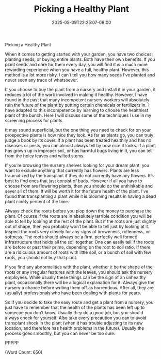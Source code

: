 ﻿---
title: "Picking a Healthy Plant"
date: 2025-05-09T22:25:07-08:00
description: "Gardening Tips for Web Success"
featured_image: "/images/Gardening.jpg"
tags: ["Gardening"]
---

Picking a Healthy Plant

When it comes to getting started with your garden, you have two choices; planting seeds, or buying entire plants. Both have their own benefits. If you plant seeds and care for them every day, you will find it is a much more rewarding experience when you have a full, healthy plant. However, this method is a lot more risky. I can’t tell you how many seeds I’ve planted and never seen any trace of whatsoever.

If you choose to buy the plant from a nursery and install it in your garden, it reduces a lot of the work involved in making it healthy. However, I have found in the past that many incompetent nursery workers will absolutely ruin the future of the plant by putting certain chemicals or fertilizers in. I have adapted to this incompetence by learning to choose the healthiest plant of the bunch. Here I will discuss some of the techniques I use in my screening process for plants.

It may sound superficial, but the one thing you need to check for on your prospective plants is how nice they look. As far as plants go, you can truly judge a book by its cover. If a plant has been treated healthily and has no diseases or pests, you can almost always tell by how nice it looks. If a plant has grown up in improper soil, or has harmful bugs living in it, you can tell from the holey leaves and wilted stems.

If you’re browsing the nursery shelves looking for your dream plant, you want to exclude anything that currently has flowers. Plants are less traumatized by the transplant if they do not currently have any flowers. It’s best to find ones that just consist of buds. However if all you have to choose from are flowering plants, then you should do the unthinkable and sever all of them. It will be worth it for the future health of the plant. I’ve found that transplanting a plant while it is blooming results in having a dead plant ninety percent of the time.

Always check the roots before you plop down the money to purchase the plant. Of course if the roots are in absolutely terrible condition you will be able to tell by looking at the rest of the plant. But if the roots are just slightly out of shape, then you probably won’t be able to tell just by looking at it. Inspect the roots very closely for any signs of brownness, rottenness, or softness. The roots should always be a firm, perfectly well formed infrastructure that holds all the soil together. One can easily tell if the roots are before or past their prime, depending on the root to soil ratio. If there are a ridiculous amount of roots with little soil, or a bunch of soil with few roots, you should not buy that plant.


If you find any abnormalities with the plant, whether it be the shape of the roots or any irregular features with the leaves, you should ask the nursery employees. While usually these things can be the sign of an unhealthy plant, occasionally there will be a logical explanation for it. Always give the nursery a chance before writing them off as horrendous. After all, they are (usually) professionals who have been dealing with plants for years.

So if you decide to take the easy route and get a plant from a nursery, you just have to remember that the health of the plants has been left up to someone you don’t know. Usually they do a good job, but you should always check for yourself. Also take every precaution you can to avoid transplant shock in the plant (when it has trouble adjusting to its new location, and therefore has health problems in the future). Usually the process goes smoothly, but you can never be too sure.

PPPPP

(Word Count: 650)

